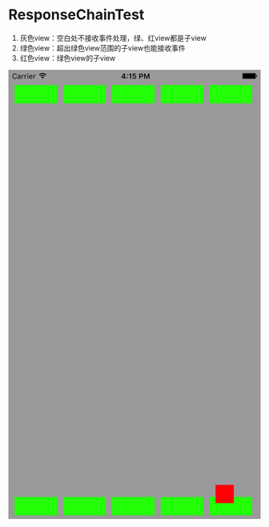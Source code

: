# ResponseChainTest

1. 灰色view：空白处不接收事件处理，绿、红view都是子view
2. 绿色view：超出绿色view范围的子view也能接收事件
3. 红色view：绿色view的子view

![demo](https://github.com/YaoYaoX/ResponseChainTest/blob/master/Pic/pic.png?imageView/2/w/250/q/444)

